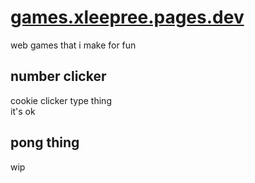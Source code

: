 # <a href=games.xleepree.pages.dev>games.xleepree.pages.dev</a>
web games that i make for fun
## number clicker
cookie clicker type thing<br>
it's ok
## pong thing
wip

